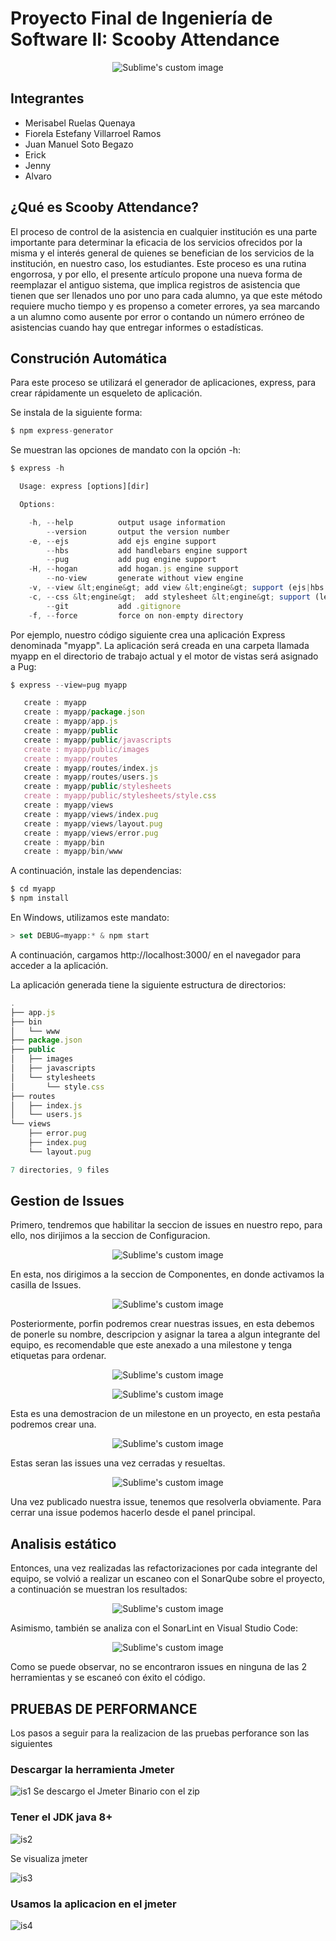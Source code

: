 # Proyecto Final de Ingeniería de Software II: Scooby Attendance

<p align="center">
  <img src="https://github.com/VILLA7523/theoriginscooby/blob/main/WEB/src/public/images/logodog.png?raw=true" alt="Sublime's custom image"/>
</p>

## Integrantes 
- Merisabel Ruelas Quenaya
- Fiorela Estefany Villarroel Ramos
- Juan Manuel Soto Begazo
- Erick
- Jenny
- Alvaro

## ¿Qué es Scooby Attendance?
El proceso de control de la asistencia en cualquier institución es una parte importante para determinar la eficacia de los servicios ofrecidos por la misma y el interés general de quienes se benefician de los servicios de la institución, en nuestro caso, los estudiantes. Este proceso es una rutina engorrosa, y por ello, el presente artículo propone una nueva forma de reemplazar el antiguo sistema, que implica registros de asistencia que tienen que ser llenados uno por uno para cada alumno, ya que este método requiere mucho tiempo y es propenso a cometer errores, ya sea marcando a un alumno como ausente por error o contando un número erróneo de asistencias cuando hay que entregar informes o estadísticas.

## Construción Automática
Para este proceso se utilizará el generador de aplicaciones, express, para crear rápidamente un esqueleto de aplicación.

Se instala de la siguiente forma:

```js
$ npm express-generator
```
Se muestran las opciones de mandato con la opción -h:
```js
$ express -h

  Usage: express [options][dir]

  Options:

    -h, --help          output usage information
        --version       output the version number
    -e, --ejs           add ejs engine support
        --hbs           add handlebars engine support
        --pug           add pug engine support
    -H, --hogan         add hogan.js engine support
        --no-view       generate without view engine
    -v, --view &lt;engine&gt; add view &lt;engine&gt; support (ejs|hbs|hjs|jade|pug|twig|vash) (defaults to jade)
    -c, --css &lt;engine&gt;  add stylesheet &lt;engine&gt; support (less|stylus|compass|sass) (defaults to plain css)
        --git           add .gitignore
    -f, --force         force on non-empty directory
 ```
 
 
Por ejemplo, nuestro código siguiente crea una aplicación Express denominada "myapp". La aplicación será creada en una carpeta llamada myapp en el directorio de trabajo actual y el motor de vistas será asignado a Pug:

```js
$ express --view=pug myapp

   create : myapp
   create : myapp/package.json
   create : myapp/app.js
   create : myapp/public
   create : myapp/public/javascripts
   create : myapp/public/images
   create : myapp/routes
   create : myapp/routes/index.js
   create : myapp/routes/users.js
   create : myapp/public/stylesheets
   create : myapp/public/stylesheets/style.css
   create : myapp/views
   create : myapp/views/index.pug
   create : myapp/views/layout.pug
   create : myapp/views/error.pug
   create : myapp/bin
   create : myapp/bin/www
 ```
A continuación, instale las dependencias:

```js
$ cd myapp
$ npm install
```

En Windows, utilizamos este mandato:

```js
> set DEBUG=myapp:* & npm start
```
A continuación, cargamos http://localhost:3000/ en el navegador para acceder a la aplicación.

La aplicación generada tiene la siguiente estructura de directorios:

```js
.
├── app.js
├── bin
│   └── www
├── package.json
├── public
│   ├── images
│   ├── javascripts
│   └── stylesheets
│       └── style.css
├── routes
│   ├── index.js
│   └── users.js
└── views
    ├── error.pug
    ├── index.pug
    └── layout.pug

7 directories, 9 files
```
## Gestion de Issues

Primero, tendremos que habilitar la seccion de issues en nuestro repo, para ello, nos dirijimos a la seccion de Configuracion. 

<p align="center">
  <img src="https://github.com/ThatGustRework/segment_tree_implementation/blob/main/Capture.PNG?raw=true" alt="Sublime's custom image"/>
</p>

En esta, nos dirigimos a la seccion de Componentes, en donde activamos la casilla de Issues.

<p align="center">
  <img src="https://github.com/ThatGustRework/segment_tree_implementation/blob/main/Cap.jpeg?raw=true" alt="Sublime's custom image"/>
</p>

Posteriormente, porfin podremos crear nuestras issues, en esta debemos de ponerle su nombre, descripcion y asignar la tarea a algun integrante del equipo, es recomendable que este anexado a una milestone y tenga etiquetas para ordenar.

<p align="center">
  <img src="https://github.com/ThatGustRework/segment_tree_implementation/blob/main/Capture.PNG?raw=true" alt="Sublime's custom image"/>
</p>

<p align="center">
  <img src="https://github.com/ThatGustRework/segment_tree_implementation/blob/main/Capture2.PNG?raw=true" alt="Sublime's custom image"/>
</p>

Esta es una demostracion de un milestone en un proyecto, en esta pestaña podremos crear una.

<p align="center">
  <img src="https://github.com/ThatGustRework/segment_tree_implementation/blob/main/Capture3.PNG?raw=true" alt="Sublime's custom image"/>
</p>

Estas seran las issues una vez cerradas y resueltas.

<p align="center">
  <img src="https://github.com/ThatGustRework/segment_tree_implementation/blob/main/Capture4.PNG?raw=true" alt="Sublime's custom image"/>
</p>

Una vez publicado nuestra issue, tenemos que resolverla obviamente. Para cerrar una issue podemos hacerlo desde el panel principal.
## Analisis estático
Entonces, una vez realizadas las refactorizaciones por cada integrante del equipo, se volvió a realizar un escaneo con el SonarQube sobre el proyecto, a
continuación se muestran los resultados:
<p align="center">
  <img src="https://github.com/ehuallap/IS2_PROY_FINAL/blob/develop/Evidences/sonar.PNG" alt="Sublime's custom image"/>
</p>
Asimismo, también se analiza con el SonarLint en Visual Studio Code:
<p align="center">
  <img src="https://github.com/ehuallap/IS2_PROY_FINAL/blob/develop/Evidences/sonarLint.PNG" alt="Sublime's custom image"/>
</p>
Como se puede observar, no se encontraron issues en ninguna de las 2 herramientas y se escaneó con éxito el código.


## PRUEBAS DE PERFORMANCE
Los pasos a seguir para la realizacion de las pruebas perforance son las siguientes

### Descargar la herramienta Jmeter
![is1](https://user-images.githubusercontent.com/86405228/209914056-a6eeefe8-92cf-4a7c-a2fc-0f9484ff6de2.png)
Se descargo el Jmeter Binario con el zip
### Tener el JDK java 8+

![is2](https://user-images.githubusercontent.com/86405228/209914914-a34d3502-72a7-42d2-93ea-7971f3f96293.png)

Se visualiza jmeter

![is3](https://user-images.githubusercontent.com/86405228/209915773-5e2c1de3-3a78-4c60-8317-4187bcce8b9a.png)
### Usamos la aplicacion en el jmeter

![is4](https://user-images.githubusercontent.com/86405228/210023828-1060a6b0-b057-4f82-ab97-c875f23dec23.png)

